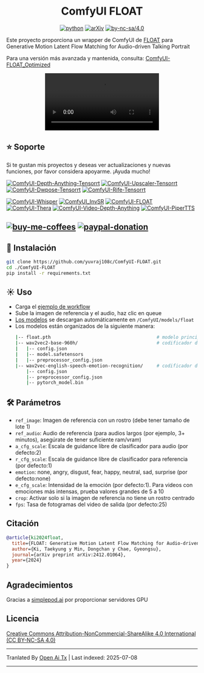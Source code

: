 <div align="center">

# ComfyUI FLOAT

[![python](https://img.shields.io/badge/python-3.10.12-green)](https://www.python.org/downloads/release/python-31012/)
[![arXiv](https://img.shields.io/badge/arXiv%20paper-2412.09013-b31b1b.svg)](https://arxiv.org/abs/2412.01064)
[![by-nc-sa/4.0](https://img.shields.io/badge/license-CC--BY--NC--SA--4.0-lightgrey)](https://creativecommons.org/licenses/by-nc-sa/4.0/deed.en)

</div>

Este proyecto proporciona un wrapper de ComfyUI de [FLOAT](https://github.com/deepbrainai-research/float) para Generative Motion Latent Flow Matching for Audio-driven Talking Portrait

Para una versión más avanzada y mantenida, consulta: [ComfyUI-FLOAT_Optimized](https://github.com/set-soft/ComfyUI-FLOAT_Optimized)

<div align="center">
  <video src="https://github.com/user-attachments/assets/36626b4a-d3e5-4db9-87a7-ca0e949daee0" />
</div> 


## ⭐ Soporte
Si te gustan mis proyectos y deseas ver actualizaciones y nuevas funciones, por favor considera apoyarme. ¡Ayuda mucho!

[![ComfyUI-Depth-Anything-Tensorrt](https://img.shields.io/badge/ComfyUI--Depth--Anything--Tensorrt-blue?style=flat-square)](https://github.com/yuvraj108c/ComfyUI-Depth-Anything-Tensorrt)
[![ComfyUI-Upscaler-Tensorrt](https://img.shields.io/badge/ComfyUI--Upscaler--Tensorrt-blue?style=flat-square)](https://github.com/yuvraj108c/ComfyUI-Upscaler-Tensorrt)
[![ComfyUI-Dwpose-Tensorrt](https://img.shields.io/badge/ComfyUI--Dwpose--Tensorrt-blue?style=flat-square)](https://github.com/yuvraj108c/ComfyUI-Dwpose-Tensorrt)
[![ComfyUI-Rife-Tensorrt](https://img.shields.io/badge/ComfyUI--Rife--Tensorrt-blue?style=flat-square)](https://github.com/yuvraj108c/ComfyUI-Rife-Tensorrt)

[![ComfyUI-Whisper](https://img.shields.io/badge/ComfyUI--Whisper-gray?style=flat-square)](https://github.com/yuvraj108c/ComfyUI-Whisper)
[![ComfyUI_InvSR](https://img.shields.io/badge/ComfyUI__InvSR-gray?style=flat-square)](https://github.com/yuvraj108c/ComfyUI_InvSR)
[![ComfyUI-FLOAT](https://img.shields.io/badge/ComfyUI--FLOAT-gray?style=flat-square)](https://github.com/yuvraj108c/ComfyUI-FLOAT)
[![ComfyUI-Thera](https://img.shields.io/badge/ComfyUI--Thera-gray?style=flat-square)](https://github.com/yuvraj108c/ComfyUI-Thera)
[![ComfyUI-Video-Depth-Anything](https://img.shields.io/badge/ComfyUI--Video--Depth--Anything-gray?style=flat-square)](https://github.com/yuvraj108c/ComfyUI-Video-Depth-Anything)
[![ComfyUI-PiperTTS](https://img.shields.io/badge/ComfyUI--PiperTTS-gray?style=flat-square)](https://github.com/yuvraj108c/ComfyUI-PiperTTS)

[![buy-me-coffees](https://i.imgur.com/3MDbAtw.png)](https://www.buymeacoffee.com/yuvraj108cZ)
[![paypal-donation](https://i.imgur.com/w5jjubk.png)](https://paypal.me/yuvraj108c)
---

## 🚀 Instalación

```bash
git clone https://github.com/yuvraj108c/ComfyUI-FLOAT.git
cd ./ComfyUI-FLOAT
pip install -r requirements.txt
```

## ☀️ Uso

- Carga el [ejemplo de workflow](https://raw.githubusercontent.com/yuvraj108c/ComfyUI-FLOAT/master/float_workflow.json)
- Sube la imagen de referencia y el audio, haz clic en queue
- [Los modelos](https://huggingface.co/yuvraj108c/float/tree/main) se descargan automáticamente en `/ComfyUI/models/float`
- Los modelos están organizados de la siguiente manera:
    ```.bash
    |-- float.pth                                       # modelo principal
    |-- wav2vec2-base-960h/                             # codificador de audio
    |   |-- config.json
    |   |-- model.safetensors
    |   |-- preprocessor_config.json
    |-- wav2vec-english-speech-emotion-recognition/     # codificador de emociones
        |-- config.json
        |-- preprocessor_config.json
        |-- pytorch_model.bin

## 🛠️ Parámetros
- `ref_image`: Imagen de referencia con un rostro (debe tener tamaño de lote 1)
- `ref_audio`: Audio de referencia (para audios largos (por ejemplo, 3+ minutos), asegúrate de tener suficiente ram/vram)
- `a_cfg_scale`: Escala de guidance libre de clasificador para audio (por defecto:2)
- `r_cfg_scale`: Escala de guidance libre de clasificador para referencia (por defecto:1)
- `emotion`: none, angry, disgust, fear, happy, neutral, sad, surprise (por defecto:none)
- `e_cfg_scale`: Intensidad de la emoción (por defecto:1). Para videos con emociones más intensas, prueba valores grandes de 5 a 10
- `crop`: Activar solo si la imagen de referencia no tiene un rostro centrado
- `fps`: Tasa de fotogramas del video de salida (por defecto:25)

   
## Citación
```bibtex
@article{ki2024float,
  title={FLOAT: Generative Motion Latent Flow Matching for Audio-driven Talking Portrait},
  author={Ki, Taekyung y Min, Dongchan y Chae, Gyeongsu},
  journal={arXiv preprint arXiv:2412.01064},
  year={2024}
}
```

## Agradecimientos
Gracias a [simplepod.ai](https://simplepod.ai/) por proporcionar servidores GPU

## Licencia

[Creative Commons Attribution-NonCommercial-ShareAlike 4.0 International (CC BY-NC-SA 4.0)](https://creativecommons.org/licenses/by-nc-sa/4.0/)

---

Tranlated By [Open Ai Tx](https://github.com/OpenAiTx/OpenAiTx) | Last indexed: 2025-07-08

---